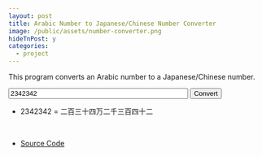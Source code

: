 ```yaml
---
layout: post
title: Arabic Number to Japanese/Chinese Number Converter
image: /public/assets/number-converter.png
hideTnPost: y
categories:
  - project
---
```


This program converts an Arabic number to a Japanese/Chinese number.

<!--more--> 
<span style="white-space: nowrap;">
<input type="number" id="myText" value="2342342" style="width:70%">
<button onclick="start()" class="btn btn-primary">Convert</button>
</span>
<script>
document.getElementById('myText').onkeypress = function(e){
    if (!e) e = window.event;
    if (e.keyCode == '13'){
      	start();
      	return false;
    }
}
</script>

<div class="divResults">
<ul class="ulResults" id="listResults">
    <li class="liResults">2342342 = 二百三十四万二千三百四十二</li>
</ul>
</div>

<br>

- <a href="https://github.com/takasoft/arabic-to-japanese-num-c" target="_blank">Source Code</a> 

<script src="{{ site.url }}{{ site.baseurl }}/public/js/numconverter.js"></script>
<link rel="stylesheet" type="text/css" href="{{ site.url }}{{ site.baseurl }}/public/css/numcstyle.css">
